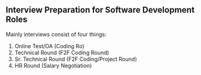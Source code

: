 ## Interview Preparation for Software Development Roles

Mainly interviews consist of four things:

1. Online Test/OA (Coding Ro)
2. Technical Round (F2F Coding Round)
3. Sr. Technical Round (F2F Coding/Project Round)
4. HR Round (Salary Negotiation)


